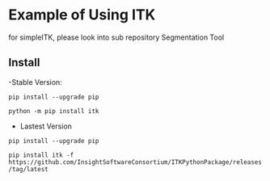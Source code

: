 # Example of Using ITK

for simpleITK, please look into sub repository Segmentation Tool

## Install 
-Stable Version:

`pip install --upgrade pip`

`python -m pip install itk`

- Lastest Version

`pip install --upgrade pip`

`pip install itk -f https://github.com/InsightSoftwareConsortium/ITKPythonPackage/releases/tag/latest`

